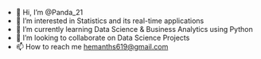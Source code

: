 - 👋 Hi, I’m @Panda_21
- 👀 I’m interested in Statistics and its real-time applications
- 🌱 I’m currently learning Data Science & Business Analytics using Python
- 💞️ I’m looking to collaborate on Data Science Projects
- 📫 How to reach me hemanths619@gmail.com

<!---
hemanths619/hemanths619 is a ✨ special ✨ repository because its `README.md` (this file) appears on your GitHub profile.
You can click the Preview link to take a look at your changes.
--->
